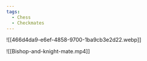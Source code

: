 ```yaml
---
tags:
  - Chess
  - Checkmates
---
```

![[466d4da9-e6ef-4858-9700-1ba9cb3e2d22.webp]]

![[Bishop-and-knight-mate.mp4]]